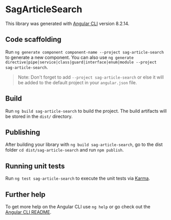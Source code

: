 # SagArticleSearch

This library was generated with [Angular CLI](https://github.com/angular/angular-cli) version 8.2.14.

## Code scaffolding

Run `ng generate component component-name --project sag-article-search` to generate a new component. You can also use `ng generate directive|pipe|service|class|guard|interface|enum|module --project sag-article-search`.
> Note: Don't forget to add `--project sag-article-search` or else it will be added to the default project in your `angular.json` file. 

## Build

Run `ng build sag-article-search` to build the project. The build artifacts will be stored in the `dist/` directory.

## Publishing

After building your library with `ng build sag-article-search`, go to the dist folder `cd dist/sag-article-search` and run `npm publish`.

## Running unit tests

Run `ng test sag-article-search` to execute the unit tests via [Karma](https://karma-runner.github.io).

## Further help

To get more help on the Angular CLI use `ng help` or go check out the [Angular CLI README](https://github.com/angular/angular-cli/blob/master/README.md).
